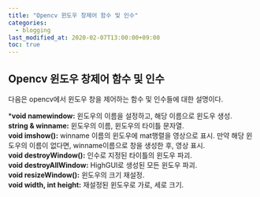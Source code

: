 ```yaml
---
title: "Opencv 윈도우 창제어 함수 및 인수"
categories: 
  - blogging
last_modified_at: 2020-02-07T13:00:00+09:00
toc: true
---
```


## **Opencv 윈도우 창제어 함수 및 인수**  
다음은 opencv에서 윈도우 창을 제어하는 함수 및 인수들에 대한 설명이다.  

***void namewindow:** 윈도우의 이름을 설정하고, 해당 이름으로 윈도우 생성.  
**string & winname:** 윈도우의 이름, 윈도우의 타이틀 문자열.  
**void imshow():** winname 이름의 윈도우에 mat행렬을 영상으로 표시. 만약 해당 윈도우의 이름이 없다면, winname이름으로 창을 생성한 후, 영상 표시.  
**void destroyWindow():** 인수로 지정된 타이틀의 윈도우 파괴.  
**void destroyAllWindow:** HighGUI로 생성된 모든 윈도우 파괴.  
**void resizeWindow():** 윈도우의 크기 재설정.  
**void width, int height:** 재설정된 윈도우로 가로, 세로 크기.


